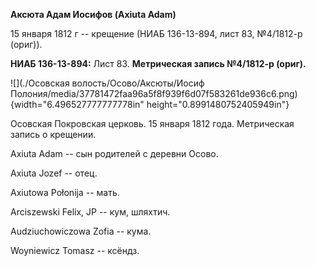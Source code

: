 **Аксюта Адам Иосифов (Axiuta Adam)**

15 января 1812 г -- крещение (НИАБ 136-13-894, лист 83, №4/1812-р
(ориг)).

**НИАБ 136-13-894:** Лист 83. **Метрическая запись №4/1812-р (ориг).**

![](./Осовская волость/Осово/Аксюты/Иосиф Полония/media/37781472faa96a5f8f939f6d07f583261de936c6.png){width="6.496527777777778in"
height="0.8991480752405949in"}

Осовская Покровская церковь. 15 января 1812 года. Метрическая запись о
крещении.

Axiuta Adam -- сын родителей с деревни Осовo.

Axiuta Jozef -- отец.

Axiutowa Połonija -- мать.

Arciszewski Felix, JP -- кум, шляхтич.

Audziuchowiczowa Zofia -- кума.

Woyniewicz Tomasz -- ксёндз.
